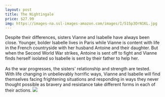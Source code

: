 ```yaml
--- 
layout: post 
title: The Nightingale
price: $27.99
img: https://images-na.ssl-images-amazon.com/images/I/515p3OrN1KL.jpg
--- 
```

Despite their differences, sisters Vianne and Isabelle have always been close. Younger, bolder Isabelle lives in Paris while Vianne is content with life in the French countryside with her husband Antoine and their daughter. But when the Second World War strikes, Antoine is sent off to fight and Vianne finds herself isolated so Isabelle is sent by their father to help her. <br><br>As the war progresses, the sisters' relationship and strength are tested. With life changing in unbelievably horrific ways, Vianne and Isabelle will find themselves facing frightening situations and responding in ways they never thought possible as bravery and resistance take different forms in each of their actions.
<a href="https://www.amazon.com/Nightingale-Novel-Kristin-Hannah/dp/0312577222%3FSubscriptionId%3DAKIAJMENML4FLKMV2CIQ%26tag%3Dpskiba1234-20%26linkCode%3Dxm2%26camp%3D2025%26creative%3D165953%26creativeASIN%3D0312577222"><img src="https://images-na.ssl-images-amazon.com/images/G/01/associates/remote-buy-box/buy1.gif"></a>